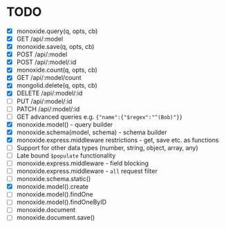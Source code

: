 TODO
====

- [x] monoxide.query(q, opts, cb)
- [x] GET /api/:model
- [x] monoxide.save(q, opts, cb)
- [x] POST /api/:model
- [x] POST /api/:model/:id
- [x] monoxide.count(q, opts, cb)
- [x] GET /api/:model/count
- [x] mongolid.delete(q, opts, cb)
- [x] DELETE /api/:model/:id
- [ ] PUT /api/:model/:id
- [ ] PATCH /api/:model/:id
- [ ] GET advanced queries e.g. `{"name":{"$regex":"^(Bob)"}}`
- [x] monoxide.model() - query builder
- [x] monoxide.schema(model, schema) - schema builder
- [x] monoxide.express.middleware restrictions - get, save etc. as functions
- [ ] Support for other data types (number, string, object, array, any)
- [ ] Late bound `$populate` functionality
- [ ] monoxide.express.middleware - field blocking
- [ ] monoxide.express.middleware - `all` request filter
- [ ] monoxide.schema.static()
- [x] monoxide.model().create
- [ ] monoxide.model().findOne
- [ ] monoxide.model().findOneByID
- [ ] monoxide.document
- [ ] monoxide.document.save()
